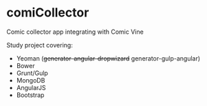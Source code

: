 comiCollector
=============

Comic collector app integrating with Comic Vine

Study project covering:
 - Yeoman (~~generator-angular-dropwizard~~ generator-gulp-angular)
 - Bower
 - Grunt/Gulp
 - MongoDB
 - AngularJS
 - Bootstrap